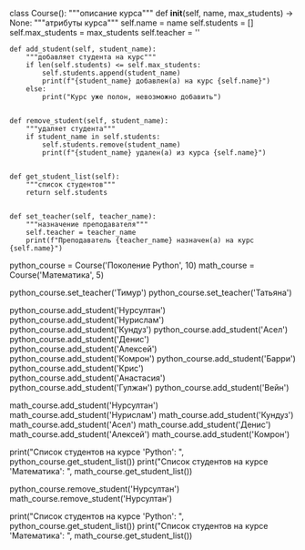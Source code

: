 class Course():
    """описание курса"""
    def __init__(self, name, max_students) -> None:
        """атрибуты курса"""
        self.name = name
        self.students = []
        self.max_students = max_students
        self.teacher = ''
        

    def add_student(self, student_name):
        """добавляет студента на курс"""
        if len(self.students) <= self.max_students:
            self.students.append(student_name)
            print(f"{student_name} добавлен(a) на курс {self.name}")
        else:
            print("Курс уже полон, невозможно добавить")


    def remove_student(self, student_name):
        """удаляет студента"""
        if student_name in self.students:
            self.students.remove(student_name)
            print(f"{student_name} удален(a) из курса {self.name}")


    def get_student_list(self):
        """список студентов"""
        return self.students
    

    def set_teacher(self, teacher_name):
        """назначение преподавателя"""
        self.teacher = teacher_name
        print(f"Преподаватель {teacher_name} назначен(a) на курс {self.name}")

python_course = Course('Поколение Python', 10)
math_course = Course('Математика', 5)

python_course.set_teacher('Тимур')
python_course.set_teacher('Татьяна')

python_course.add_student('Нурсултан')
python_course.add_student('Нурислам')
python_course.add_student('Кундуз')
python_course.add_student('Асел')
python_course.add_student('Денис')
python_course.add_student('Алексей')
python_course.add_student('Комрон')
python_course.add_student('Барри')
python_course.add_student('Крис')
python_course.add_student('Анастасия')
python_course.add_student('Гулжан')
python_course.add_student('Вейн')

math_course.add_student('Нурсултан')
math_course.add_student('Нурислам')
math_course.add_student('Кундуз')
math_course.add_student('Асел')
math_course.add_student('Денис')
math_course.add_student('Алексей')
math_course.add_student('Комрон')

print("Список студентов на курсе 'Python': ", python_course.get_student_list())
print("Список студентов на курсе 'Математика': ", math_course.get_student_list())

python_course.remove_student('Нурсултан')
math_course.remove_student('Нурсултан')

print("Список студентов на курсе 'Python': ", python_course.get_student_list())
print("Список студентов на курсе 'Математика': ", math_course.get_student_list())
